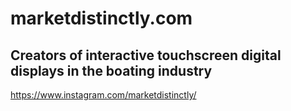 # marketdistinctly.com
## Creators of interactive touchscreen digital displays in the boating industry
https://www.instagram.com/marketdistinctly/
